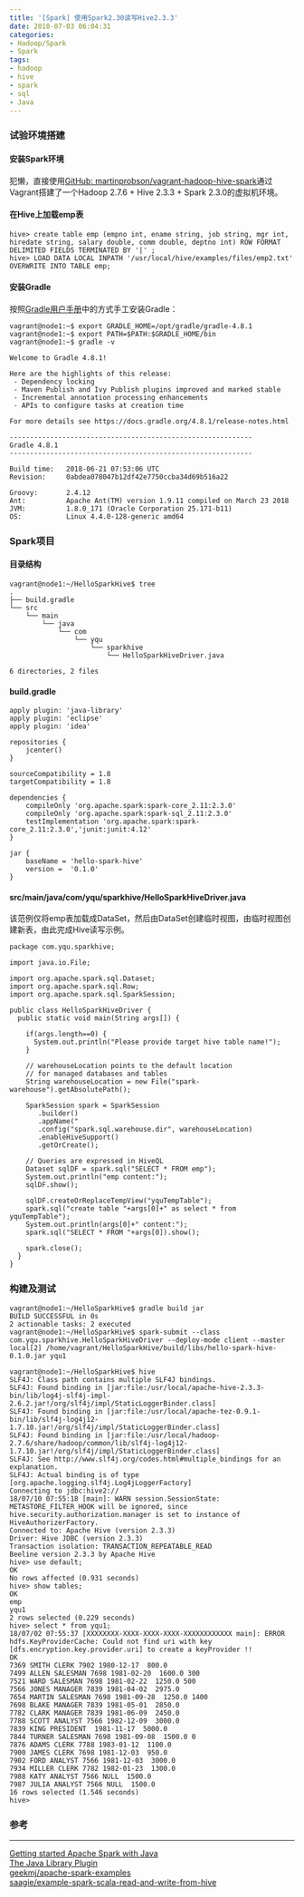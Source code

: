 ```yaml
---
title: '[Spark] 使用Spark2.30读写Hive2.3.3'
date: 2018-07-03 06:04:31
categories: 
- Hadoop/Spark
- Spark
tags: 
- hadoop
- hive
- spark
- sql
- Java
---
```


### 试验环境搭建

#### 安装Spark环境
犯懒，直接使用[GitHub: martinprobson/vagrant-hadoop-hive-spark](https://github.com/martinprobson/vagrant-hadoop-hive-spark/releases)通过Vagrant搭建了一个Hadoop 2.7.6 + Hive 2.3.3 + Spark 2.3.0的虚拟机环境。
#### 在Hive上加载emp表
```
hive> create table emp (empno int, ename string, job string, mgr int, hiredate string, salary double, comm double, deptno int) ROW FORMAT DELIMITED FIELDS TERMINATED BY '|' ;
hive> LOAD DATA LOCAL INPATH '/usr/local/hive/examples/files/emp2.txt' OVERWRITE INTO TABLE emp;
```
#### 安装Gradle
按照[Gradle用户手册](https://docs.gradle.org/current/userguide/installation.html)中的方式手工安装Gradle：
```
vagrant@node1:~$ export GRADLE_HOME=/opt/gradle/gradle-4.8.1
vagrant@node1:~$ export PATH=$PATH:$GRADLE_HOME/bin
vagrant@node1:~$ gradle -v

Welcome to Gradle 4.8.1!

Here are the highlights of this release:
 - Dependency locking
 - Maven Publish and Ivy Publish plugins improved and marked stable
 - Incremental annotation processing enhancements
 - APIs to configure tasks at creation time

For more details see https://docs.gradle.org/4.8.1/release-notes.html

------------------------------------------------------------
Gradle 4.8.1
------------------------------------------------------------

Build time:   2018-06-21 07:53:06 UTC
Revision:     0abdea078047b12df42e7750ccba34d69b516a22

Groovy:       2.4.12
Ant:          Apache Ant(TM) version 1.9.11 compiled on March 23 2018
JVM:          1.8.0_171 (Oracle Corporation 25.171-b11)
OS:           Linux 4.4.0-128-generic amd64
```

### Spark项目

#### 目录结构
```
vagrant@node1:~/HelloSparkHive$ tree
.
├── build.gradle
└── src
    └── main
        └── java
            └── com
                └── yqu
                    └── sparkhive
                        └── HelloSparkHiveDriver.java

6 directories, 2 files
```
#### build.gradle
```
apply plugin: 'java-library'
apply plugin: 'eclipse'
apply plugin: 'idea'

repositories {
    jcenter()
}

sourceCompatibility = 1.8
targetCompatibility = 1.8

dependencies {
    compileOnly 'org.apache.spark:spark-core_2.11:2.3.0'
    compileOnly 'org.apache.spark:spark-sql_2.11:2.3.0'
    testImplementation 'org.apache.spark:spark-core_2.11:2.3.0','junit:junit:4.12'
}

jar {
    baseName = 'hello-spark-hive'
    version =  '0.1.0'
}
```
#### src/main/java/com/yqu/sparkhive/HelloSparkHiveDriver.java
该范例仅将emp表加载成DataSet，然后由DataSet创建临时视图，由临时视图创建新表，由此完成Hive读写示例。
```
package com.yqu.sparkhive;

import java.io.File;

import org.apache.spark.sql.Dataset;
import org.apache.spark.sql.Row;
import org.apache.spark.sql.SparkSession;

public class HelloSparkHiveDriver {
  public static void main(String args[]) {

    if(args.length==0) {
      System.out.println("Please provide target hive table name!");
    }

    // warehouseLocation points to the default location 
    // for managed databases and tables
    String warehouseLocation = new File("spark-warehouse").getAbsolutePath();

    SparkSession spark = SparkSession
       .builder()
       .appName("
       .config("spark.sql.warehouse.dir", warehouseLocation)
       .enableHiveSupport()
       .getOrCreate();

    // Queries are expressed in HiveQL
    Dataset sqlDF = spark.sql("SELECT * FROM emp");
    System.out.println("emp content:");
    sqlDF.show();

    sqlDF.createOrReplaceTempView("yquTempTable");
    spark.sql("create table "+args[0]+" as select * from yquTempTable");
    System.out.println(args[0]+" content:");
    spark.sql("SELECT * FROM "+args[0]).show();

    spark.close();
  }
}
```

### 构建及测试

```
vagrant@node1:~/HelloSparkHive$ gradle build jar
BUILD SUCCESSFUL in 0s
2 actionable tasks: 2 executed
vagrant@node1:~/HelloSparkHive$ spark-submit --class com.yqu.sparkhive.HelloSparkHiveDriver --deploy-mode client --master local[2] /home/vagrant/HelloSparkHive/build/libs/hello-spark-hive-0.1.0.jar yqu1

vagrant@node1:~/HelloSparkHive$ hive
SLF4J: Class path contains multiple SLF4J bindings.
SLF4J: Found binding in [jar:file:/usr/local/apache-hive-2.3.3-bin/lib/log4j-slf4j-impl-2.6.2.jar!/org/slf4j/impl/StaticLoggerBinder.class]
SLF4J: Found binding in [jar:file:/usr/local/apache-tez-0.9.1-bin/lib/slf4j-log4j12-1.7.10.jar!/org/slf4j/impl/StaticLoggerBinder.class]
SLF4J: Found binding in [jar:file:/usr/local/hadoop-2.7.6/share/hadoop/common/lib/slf4j-log4j12-1.7.10.jar!/org/slf4j/impl/StaticLoggerBinder.class]
SLF4J: See http://www.slf4j.org/codes.html#multiple_bindings for an explanation.
SLF4J: Actual binding is of type [org.apache.logging.slf4j.Log4jLoggerFactory]
Connecting to jdbc:hive2://
18/07/10 07:55:18 [main]: WARN session.SessionState: METASTORE_FILTER_HOOK will be ignored, since hive.security.authorization.manager is set to instance of HiveAuthorizerFactory.
Connected to: Apache Hive (version 2.3.3)
Driver: Hive JDBC (version 2.3.3)
Transaction isolation: TRANSACTION_REPEATABLE_READ
Beeline version 2.3.3 by Apache Hive
hive> use default;
OK
No rows affected (0.931 seconds)
hive> show tables;
OK
emp
yqu1
2 rows selected (0.229 seconds)
hive> select * from yqu1;
18/07/02 07:55:37 [XXXXXXXX-XXXX-XXXX-XXXX-XXXXXXXXXXXX main]: ERROR hdfs.KeyProviderCache: Could not find uri with key [dfs.encryption.key.provider.uri] to create a keyProvider !!
OK
7369 SMITH CLERK 7902 1980-12-17  800.0
7499 ALLEN SALESMAN 7698 1981-02-20  1600.0 300
7521 WARD SALESMAN 7698 1981-02-22  1250.0 500
7566 JONES MANAGER 7839 1981-04-02  2975.0
7654 MARTIN SALESMAN 7698 1981-09-28  1250.0 1400
7698 BLAKE MANAGER 7839 1981-05-01  2850.0
7782 CLARK MANAGER 7839 1981-06-09  2450.0
7788 SCOTT ANALYST 7566 1982-12-09  3000.0
7839 KING PRESIDENT  1981-11-17  5000.0
7844 TURNER SALESMAN 7698 1981-09-08  1500.0 0
7876 ADAMS CLERK 7788 1983-01-12  1100.0
7900 JAMES CLERK 7698 1981-12-03  950.0
7902 FORD ANALYST 7566 1981-12-03  3000.0
7934 MILLER CLERK 7782 1982-01-23  1300.0
7988 KATY ANALYST 7566 NULL  1500.0
7987 JULIA ANALYST 7566 NULL  1500.0
16 rows selected (1.546 seconds)
hive>
```

### 参考
******
[Getting started Apache Spark with Java](https://www.geekmj.org/apache-spark/java-getting-started-725/)  
[The Java Library Plugin](https://docs.gradle.org/current/userguide/java_library_plugin.html)  
[geekmj/apache-spark-examples](https://github.com/geekmj/apache-spark-examples)  
[saagie/example-spark-scala-read-and-write-from-hive](https://github.com/saagie/example-spark-scala-read-and-write-from-hive)  